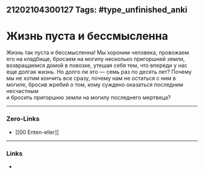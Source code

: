21202104300127
Tags: #type_unfinished_anki 
---
# Жизнь пуста и бессмысленна

Жизнь так пуста и бессмысленна! Мы хороним человека, провожаем его на кладбище, бросаем на могилу несколько пригоршней земли, возвращаемся домой в повозке, утешая себя тем, что впереди у нас еще долгая жизнь. Но долго ли это — семь раз по десять лет? Почему мы не хотим кончить все сразу, почему нам не остаться с ним в могиле, бросив жребий о том, кому суждено оказаться последним несчастным <br>и бросить пригоршню земли на могилу последнего мертвеца? 

---
### Zero-Links
- [[00 Enten-eller]]
---
### Links
-